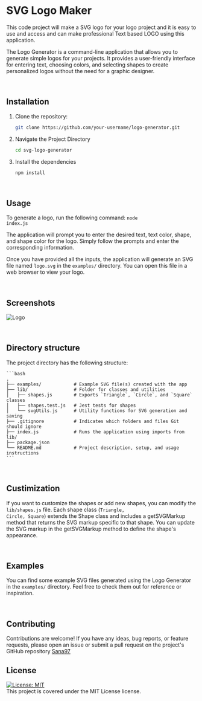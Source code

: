# SVG Logo Maker

This code project will make a SVG logo for your logo project and it is easy to use and access and can make professional Text based LOGO using this application.

The Logo Generator is a command-line application that allows you to generate simple logos for your projects. It provides a user-friendly interface for entering text, choosing colors, and selecting shapes to create personalized logos without the need for a graphic designer.

<br>

## Installation

1. Clone the repository:

   ```bash
   git clone https://github.com/your-username/logo-generator.git

2. Navigate the Project Directory
    
    ```bash
    cd svg-logo-generator

2. Install the dependencies

   ```bash
   npm install

<br>

## Usage

To generate a logo, run the following command:  <code>node index.js</code>

The application will prompt you to enter the desired text, text color, shape, and shape color for the logo. Simply follow the prompts and enter the corresponding information.

Once you have provided all the inputs, the application will generate an SVG file named <code>logo.svg</code> in the <code>examples/</code> directory. You can open this file in a web browser to view your logo.

<br>

## Screenshots

![Logo](https://raw.githubusercontent.com/SanaS7/SVG-Logo-Maker/tree/main/examples/logo.svg)


<br>

## Directory structure

The project directory has the following structure:

    ```bash   
    .
    ├── examples/            # Example SVG file(s) created with the app
    ├── lib/                 # Folder for classes and utilities
    │   ├── shapes.js        # Exports `Triangle`, `Circle`, and `Square` classes
    │   ├── shapes.test.js   # Jest tests for shapes
    │   └── svgUtils.js      # Utility functions for SVG generation and saving
    ├── .gitignore           # Indicates which folders and files Git should ignore
    ├── index.js             # Runs the application using imports from lib/
    ├── package.json
    └── README.md            # Project description, setup, and usage instructions
    ```
<br>

## Custimization

If you want to customize the shapes or add new shapes, you can modify the <code>lib/shapes.js</code> file. Each shape class (<code>Triangle, Circle, Square</code>) extends the Shape class and includes a getSVGMarkup method that returns the SVG markup specific to that shape. You can update the SVG markup in the getSVGMarkup method to define the shape's appearance.

<br>

## Examples

You can find some example SVG files generated using the Logo Generator in the <code>examples/</code> directory. Feel free to check them out for reference or inspiration.

<br>

## Contributing

Contributions are welcome! If you have any ideas, bug reports, or feature requests, please open an issue or submit a pull request on the project's GitHub repository <a href='https://github.com/SanaS7/SVG-Logo-Maker'>Sana97</a>

## License

[![License: MIT](https://img.shields.io/badge/License-MIT-yellow.svg)](https://opensource.org/licenses/MIT)  
This project is covered under the MIT License license.

